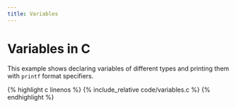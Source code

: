 ```yaml
---
title: Variables
---
```


# Variables in C

This example shows declaring variables of different types and printing them with `printf` format specifiers.

{% highlight c linenos %}
{% include_relative code/variables.c %}
{% endhighlight %}
